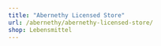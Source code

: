 ```yaml
---
title: "Abernethy Licensed Store"
url: /abernethy/abernethy-licensed-store/
shop: Lebensmittel
---
```

